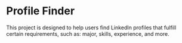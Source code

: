 # Profile Finder

This project is designed to help users find LinkedIn profiles that fulfill certain requirements, such as: major, skills, experience, and more.

